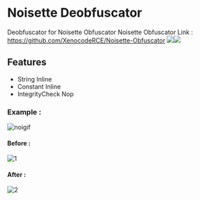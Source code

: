 # Noisette Deobfuscator
Deobfuscator for Noisette Obfuscator
Noisette Obfuscator Link : https://github.com/XenocodeRCE/Noisette-Obfuscator
![](https://img.shields.io/github/v/tag/Rhotav/Noisette-Deobfuscator)![](https://img.shields.io/github/v/release/Rhotav/Noisette-Deobfuscator)
## Features
- String Inline
- Constant Inline
- IntegrityCheck Nop

### Example :
![noigif](https://user-images.githubusercontent.com/54905232/69905582-97d51d00-13c6-11ea-9a2a-ce2447f3fdba.gif)

#### Before :
![1](https://user-images.githubusercontent.com/54905232/69905580-91df3c00-13c6-11ea-980d-06c37724c5f7.PNG)

#### After : 
![2](https://user-images.githubusercontent.com/54905232/69905585-9ad00d80-13c6-11ea-9796-f1618d82a922.PNG)
